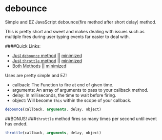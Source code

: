 # debounce
Simple and EZ JavaScript debounce(fire method after short delay) method.

This is pretty short and sweet and makes dealing with issues such as multiple fires during user typing events far easier to deal with.

####Quick Links:
 - [Just `debounce` method](https://cdn.rawgit.com/JDMcKinstry/debounce/31161904/debounce.js) || [minimized](https://cdn.rawgit.com/JDMcKinstry/debounce/31161904/debounce.min.js)
 - [Just `throttle` method](https://cdn.rawgit.com/JDMcKinstry/debounce/31161904/throttle.js) || [minimized](https://cdn.rawgit.com/JDMcKinstry/debounce/31161904/throttle.min.js)
 - [Both Methods](https://cdn.rawgit.com/JDMcKinstry/debounce/31161904/debounce_throttle.js) || [minimized](https://cdn.rawgit.com/JDMcKinstry/debounce/31161904/debounce_throttle.min.js)

Uses are pretty simple and EZ!

 - callback: The Function to fire at end of given time.
 - arguments: An array of arguments to pass to your callback method.
 - delay: In milliseconds, the time to wait before firing.
 - object: Will become `this` within the scope of your callback.

```javascript
debounce(callback, arguments, delay, object)
```

##BONUS!
###`throttle` method fires so many times per second until event has ended.

```javascript
throttle(callback, arguments, delay, object)
```
